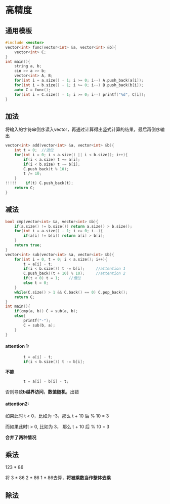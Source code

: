 # 高精度

## 通用模板

```c++
#include <vector>
vector<int> func(vector<int> &a, vector<int> &b){
    vector<int> C;
}
int main(){
    string a, b;
    cin >> a >> b;
    vector<int> A, B;
    for(int i = a.size() - 1; i >= 0; i--) A.push_back(a[i]);
    for(int i = b.size() - 1; i >= 0; i--) B.push_back(b[i]);
    auto C = func();
    for(int i = C.size() - 1; i >= 0; i--) printf("%d", C[i]);
}
```

## 加法

将输入的字符串倒序读入vector，再通过计算得出竖式计算的结果，最后再倒序输出

```c++
vector<int> add(vector<int> &a, vector<int> &b){
    int t = 0;	//进位
    for(int i = 0; i < a.size() || i < b.size(); i++){
        if(i < a.size) t += a[i];
        if(i < b.size) t += b[i];
        C.push_back(t % 10);
        t /= 10;
    }
!!!!!    if(t) C.push_back(t);
    return C;
}
```

## 减法

```c++
bool cmp(vector<int> &a, vector<int> &b){
    if(a.size() != b.size()) return a.size() > b.size();
    for(int i = a.size() - 1; i >= 0; i--){
        if(a[i] != b[i]) return a[i] > b[i];
    }
    return true;
}
vector<int> sub(vector<int> &a, vector<int> &b){
    for(int i = 0, t = 0; i < a.size(); i++){
        t = a[i] - t;
        if(i < b.size()) t -= b[i];		//attention 1
        C.push_back((t + 10) % 10);		//attention 2
        if(t < 0) t = 1; 	//借位
        else t = 0;
    }
    while(C.size() > 1 && C.back() == 0) C.pop_back();
    return C;
}
int main(){
    if(cmp(a, b)) C = sub(a, b);
    else{
        printf("-");
        C = sub(b, a);
    }
}
```

#### attention 1: 

```c++
        t = a[i] - t;
        if(i < b.size()) t -= b[i];	
```

**不能**

```c++
		t = a[i] - b[i] - t;
```

否则导致**b越界访问**，**数值随机**，出错

#### attention2:

如果此时 t < 0，比如为 -3，那么 t + 10 后 % 10 = 3

而如果此时t > 0, 比如为 3， 那么 t + 10 后 % 10 = 3

**合并了两种情况**

## 乘法

123 * 86

将 3 * 86  2 * 86  1 * 86去算，**将被乘数当作整体去乘**



## 除法